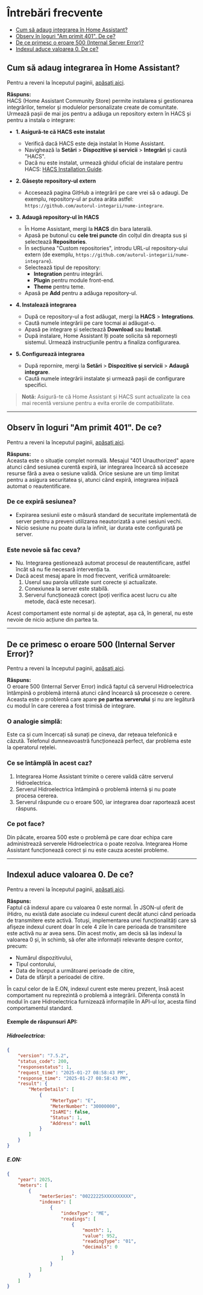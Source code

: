 <!-- Adaugă o ancoră la începutul paginii -->
<a name="top"></a>
# Întrebări frecvente
- [Cum să adaug integrarea în Home Assistant?](#cum-să-adaug-integrarea-în-home-assistant)
- [Observ în loguri "Am primit 401". De ce?](#observ-în-loguri-am-primit-401-de-ce)
- [De ce primesc o eroare 500 (Internal Server Error)?](#de-ce-primesc-o-eroare-500-internal-server-error)
- [Indexul aduce valoarea 0. De ce?](#indexul-aduce-valoarea-0-de-ce)


## Cum să adaug integrarea în Home Assistant?

Pentru a reveni la începutul paginii, [apăsați aici](#top).


**Răspuns:**  
HACS (Home Assistant Community Store) permite instalarea și gestionarea integrărilor, temelor și modulelor personalizate create de comunitate. Urmează pașii de mai jos pentru a adăuga un repository extern în HACS și pentru a instala o integrare:

  - **1.	Asigură-te că HACS este instalat**
      - Verifică dacă HACS este deja instalat în Home Assistant.
      - Navighează la **Setări** > **Dispozitive și servicii** > **Integrări** și caută "HACS".
      - Dacă nu este instalat, urmează ghidul oficial de instalare pentru HACS: [HACS Installation Guide](https://hacs.xyz/docs/use).
   
  - **2. Găsește repository-ul extern**
      - Accesează pagina GitHub a integrării pe care vrei să o adaugi. De exemplu, repository-ul ar putea arăta astfel:  
  `https://github.com/autorul-integarii/nume-integrare`.

  - **3. Adaugă repository-ul în HACS**
      - În Home Assistant, mergi la **HACS** din bara laterală.
      - Apasă pe butonul cu **cele trei puncte** din colțul din dreapta sus și selectează **Repositories**.
      - În secțiunea "Custom repositories", introdu URL-ul repository-ului extern (de exemplu, `https://github.com/autorul-integarii/nume-integrare`).
      - Selectează tipul de repository:
        - **Integration** pentru integrări.
        - **Plugin** pentru module front-end.
        - **Theme** pentru teme.
      - Apasă pe **Add** pentru a adăuga repository-ul.

  - **4. Instalează integrarea**
      - După ce repository-ul a fost adăugat, mergi la **HACS** > **Integrations**.
      - Caută numele integrării pe care tocmai ai adăugat-o.
      - Apasă pe integrare și selectează **Download** sau **Install**.
      - După instalare, Home Assistant îți poate solicita să repornești sistemul. Urmează instrucțiunile pentru a finaliza configurarea.

  - **5. Configurează integrarea**
      - După repornire, mergi la **Setări** > **Dispozitive și servicii** > **Adaugă integrare**.
      - Caută numele integrării instalate și urmează pașii de configurare specifici.

> **Notă:** 
> Asigură-te că Home Assistant și HACS sunt actualizate la cea mai recentă versiune pentru a evita erorile de compatibilitate.

---

## Observ în loguri "Am primit 401". De ce?

Pentru a reveni la începutul paginii, [apăsați aici](#top).


**Răspuns:**  
Aceasta este o situație complet normală. Mesajul "401 Unauthorized" apare atunci când sesiunea curentă expiră, iar integrarea încearcă să acceseze resurse fără a avea o sesiune validă. Orice sesiune are un timp limitat pentru a asigura securitatea și, atunci când expiră, integrarea inițiază automat o reautentificare.

### De ce expiră sesiunea?
- Expirarea sesiunii este o măsură standard de securitate implementată de server pentru a preveni utilizarea neautorizată a unei sesiuni vechi.
- Nicio sesiune nu poate dura la infinit, iar durata este configurată pe server.

### Este nevoie să fac ceva?
- Nu. Integrarea gestionează automat procesul de reautentificare, astfel încât să nu fie necesară intervenția ta.
- Dacă acest mesaj apare în mod frecvent, verifică următoarele:
  1. Userul sau parola utilizate sunt corecte și actualizate.
  2. Conexiunea la server este stabilă.
  3. Serverul funcționează corect (poți verifica acest lucru cu alte metode, dacă este necesar).

Acest comportament este normal și de așteptat, așa că, în general, nu este nevoie de nicio acțiune din partea ta.

---

## De ce primesc o eroare 500 (Internal Server Error)?

Pentru a reveni la începutul paginii, [apăsați aici](#top).


**Răspuns:**  
O eroare 500 (Internal Server Error) indică faptul că serverul Hidroelectrica întâmpină o problemă internă atunci când încearcă să proceseze o cerere. Aceasta este o problemă care apare **pe partea serverului** și nu are legătură cu modul în care cererea a fost trimisă de integrare.

### O analogie simplă:
Este ca și cum încercați să sunați pe cineva, dar rețeaua telefonică e căzută. Telefonul dumneavoastră funcționează perfect, dar problema este la operatorul rețelei.

### Ce se întâmplă în acest caz?
1. Integrarea Home Assistant trimite o cerere validă către serverul Hidroelectrica.
2. Serverul Hidroelectrica întâmpină o problemă internă și nu poate procesa cererea.
3. Serverul răspunde cu o eroare 500, iar integrarea doar raportează acest răspuns.

### Ce pot face?
Din păcate, eroarea 500 este o problemă pe care doar echipa care administrează serverele Hidroelectrica o poate rezolva. Integrarea Home Assistant funcționează corect și nu este cauza acestei probleme.

---

## Indexul aduce valoarea 0. De ce?

Pentru a reveni la începutul paginii, [apăsați aici](#top).


**Răspuns:**  
Faptul că indexul apare cu valoarea 0 este normal. În JSON-ul oferit de iHidro, nu există date asociate cu indexul curent decât atunci când perioada de transmitere este activă. Totuși, implementarea unei funcționalități care să afișeze indexul curent doar în cele 4 zile în care perioada de transmitere este activă nu ar avea sens. Din acest motiv, am decis să las indexul la valoarea 0 și, în schimb, să ofer alte informații relevante despre contor, precum:

- Numărul dispozitivului,
- Tipul contorului,
- Data de început a următoarei perioade de citire,
- Data de sfârșit a perioadei de citire.

În cazul celor de la E.ON, indexul curent este mereu prezent, însă acest comportament nu reprezintă o problemă a integrării. Diferența constă în modul în care Hidroelectrica furnizează informațiile în API-ul lor, acesta fiind comportamentul standard.

#### Exemple de răspunsuri API:

##### Hidroelectrica:
```json
{
    "version": "7.5.2",
    "status_code": 200,
    "responsestatus": 1,
    "request_time": "2025-01-27 08:58:43 PM",
    "response_time": "2025-01-27 08:58:43 PM",
    "result": {
        "MeterDetails": [
            {
                "MeterType": "E",
                "MeterNumber": "30000000",
                "IsAMI": false,
                "Status": 1,
                "Address": null
            }
        ]
    }
}
```

##### E.ON:
```json
{
    "year": 2025,
    "meters": [
        {
            "meterSeries": "00222225XXXXXXXXXX",
            "indexes": [
                {
                    "indexType": "ME",
                    "readings": [
                        {
                            "month": 1,
                            "value": 952,
                            "readingType": "01",
                            "decimals": 0
                        }
                    ]
                }
            ]
        }
    ]
}
```
